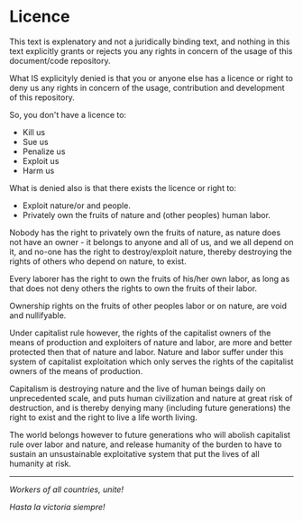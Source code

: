 # Licence

This text is explenatory and not a juridically binding text, and nothing in this text explicitly grants or rejects you any rights in concern of the usage of this document/code repository.

What IS explicityly denied is that you or anyone else has a licence or right to deny us any rights in concern of the usage, contribution and development of this repository.

So, you don't have a licence to:
* Kill us
* Sue us
* Penalize us
* Exploit us
* Harm us

What is denied also is that there exists the licence or right to:
* Exploit nature/or and people.
* Privately own the fruits of nature and (other peoples) human labor.

Nobody has the right to privately own the fruits of nature, as nature does not have an owner - it belongs to anyone and all of us, and we all depend on it, and no-one has the right to destroy/exploit nature, thereby destroying the rights of others who depend on nature, to exist.

Every laborer has the right to own the fruits of his/her own labor, as long as that does not deny others the rights to own the fruits of their labor.

Ownership rights on the fruits of other peoples labor or on nature, are void and nullifyable. 

Under capitalist rule however, the rights of the capitalist owners of the means of production and exploiters of nature and labor, are more and better protected then that of nature and labor. Nature and labor suffer under this system of capitalist exploitation which only serves the rights of the capitalist owners of the means of production.

Capitalism is destroying nature and the live of human beings daily on unprecedented scale, and puts human civilization and nature at great risk of destruction, and is thereby denying many (including future generations) the right to exist and the right to live a life worth living.

The world belongs however to future generations who will abolish capitalist rule over labor and nature, and release humanity of the burden to have to sustain an unsustainable exploitative system that put the lives of all humanity at risk.

---

*Workers of all countries, unite!*

*Hasta la victoria siempre!*
